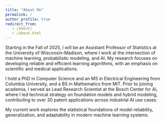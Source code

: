 ```yaml
---
title: "About Me"
permalink: /
author_profile: true
redirect_from: 
   - /about/
   - /about.html
---
```


Starting in the Fall of 2025, I will be an Assistant Professor of Statistics at the University of Wisconsin–Madison, where I work at the intersection of machine learning, probabilistic modeling, and AI. My research focuses on developing reliable and efficient learning algorithms, with an emphasis on scientific and medical applications.

I hold a PhD in Computer Science and an MS in Electrical Engineering from Columbia University, and a BS in Mathematics from MIT. Prior to joining academia, I served as Lead Research Scientist at the Bosch Center for AI, where I led technical strategy on foundation models and hybrid modeling, contributing to over 30 patent applications across industrial AI use cases.

My current work explores the statistical foundations of model reliability, generalization, and adaptability in modern machine learning systems.